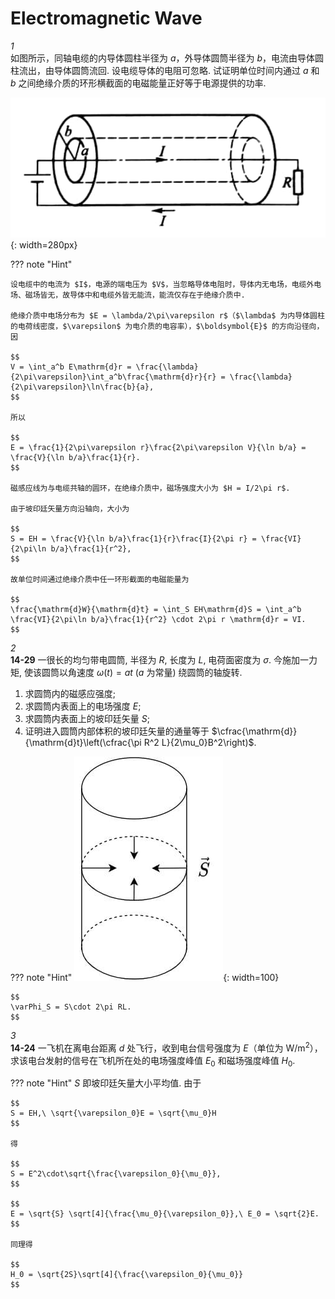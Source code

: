 # Electromagnetic Wave

*1*  
如图所示，同轴电缆的内导体圆柱半径为 $a$，外导体圆筒半径为 $b$，电流由导体圆柱流出，由导体圆筒流回. 设电缆导体的电阻可忽略. 试证明单位时间内通过 $a$ 和 $b$ 之间绝缘介质的环形横截面的电磁能量正好等于电源提供的功率.

![](./img/emwave-01-0.jpg){: width=280px}

??? note "Hint"

    设电缆中的电流为 $I$，电源的端电压为 $V$，当忽略导体电阻时，导体内无电场，电缆外电场、磁场皆无，故导体中和电缆外皆无能流，能流仅存在于绝缘介质中.

    绝缘介质中电场分布为 $E = \lambda/2\pi\varepsilon r$（$\lambda$ 为内导体圆柱的电荷线密度，$\varepsilon$ 为电介质的电容率），$\boldsymbol{E}$ 的方向沿径向，因

    $$
    V = \int_a^b E\mathrm{d}r = \frac{\lambda}{2\pi\varepsilon}\int_a^b\frac{\mathrm{d}r}{r} = \frac{\lambda}{2\pi\varepsilon}\ln\frac{b}{a},
    $$

    所以

    $$
    E = \frac{1}{2\pi\varepsilon r}\frac{2\pi\varepsilon V}{\ln b/a} = \frac{V}{\ln b/a}\frac{1}{r}.
    $$

    磁感应线为与电缆共轴的圆环，在绝缘介质中，磁场强度大小为 $H = I/2\pi r$.

    由于坡印廷矢量方向沿轴向，大小为

    $$
    S = EH = \frac{V}{\ln b/a}\frac{1}{r}\frac{I}{2\pi r} = \frac{VI}{2\pi\ln b/a}\frac{1}{r^2},
    $$

    故单位时间通过绝缘介质中任一环形截面的电磁能量为

    $$
    \frac{\mathrm{d}W}{\mathrm{d}t} = \int_S EH\mathrm{d}S = \int_a^b \frac{VI}{2\pi\ln b/a}\frac{1}{r^2} \cdot 2\pi r \mathrm{d}r = VI.
    $$

*2*  
**14-29** 一很长的均匀带电圆筒, 半径为 $R$, 长度为 $L$, 电荷面密度为 $\sigma$. 今施加一力矩, 使该圆筒以角速度 $\omega(t) = at$ ($a$ 为常量) 绕圆筒的轴旋转.

1. 求圆筒内的磁感应强度;
2. 求圆筒内表面上的电场强度 $E$;
3. 求圆筒内表面上的坡印廷矢量 $S$;
4. 证明进入圆筒内部体积的坡印廷矢量的通量等于 $\cfrac{\mathrm{d}}{\mathrm{d}t}\left(\cfrac{\pi R^2 L}{2\mu_0}B^2\right)$.

??? note "Hint"
    ![](./img/emwave-02-1.jpg){: width=100}

    $$
    \varPhi_S = S\cdot 2\pi RL.
    $$


*3*  
**14-24** 一飞机在离电台距离 $d$ 处飞行，收到电台信号强度为 $E$（单位为 $\mathrm{W/m^2}$），求该电台发射的信号在飞机所在处的电场强度峰值 $E_0$ 和磁场强度峰值 $H_0$.

??? note "Hint"
    $S$ 即坡印廷矢量大小平均值. 由于

    $$
    S = EH,\ \sqrt{\varepsilon_0}E = \sqrt{\mu_0}H
    $$

    得

    $$
    S = E^2\cdot\sqrt{\frac{\varepsilon_0}{\mu_0}},
    $$

    $$
    E = \sqrt{S} \sqrt[4]{\frac{\mu_0}{\varepsilon_0}},\ E_0 = \sqrt{2}E.
    $$

    同理得

    $$
    H_0 = \sqrt{2S}\sqrt[4]{\frac{\varepsilon_0}{\mu_0}}
    $$
